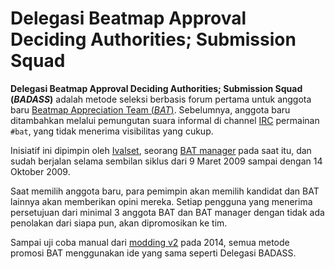 # Delegasi Beatmap Approval Deciding Authorities; Submission Squad

**Delegasi Beatmap Approval Deciding Authorities; Submission Squad (*BADASS*)** adalah metode seleksi berbasis forum pertama untuk anggota baru [Beatmap Appreciation Team (*BAT*)](/wiki/Modding/Beatmap_Appreciation_Team). Sebelumnya, anggota baru ditambahkan melalui pemungutan suara informal di channel [IRC](/wiki/Community/Internet_Relay_Chat) permainan `#bat`, yang tidak menerima visibilitas yang cukup.

Inisiatif ini dipimpin oleh [Ivalset](https://osu.ppy.sh/users/827), seorang [BAT manager](/wiki/Modding/BAT_Managers) pada saat itu, dan sudah berjalan selama sembilan siklus dari 9 Maret 2009 sampai dengan 14 Oktober 2009.

Saat memilih anggota baru, para pemimpin akan memilih kandidat dan BAT lainnya akan memberikan opini mereka. Setiap pengguna yang menerima persetujuan dari minimal 3 anggota BAT dan BAT manager dengan tidak ada penolakan dari siapa pun, akan dipromosikan ke tim.

Sampai uji coba manual dari [modding v2](/wiki/Beatmap_discussion) pada 2014, semua metode promosi BAT menggunakan ide yang sama seperti Delegasi BADASS.
